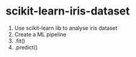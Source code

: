 # scikit-learn-iris-dataset

1. Use scikit-learn lib to analyse iris dataset
2. Create a ML pipeline 
3. .fit()
4. .predict() 